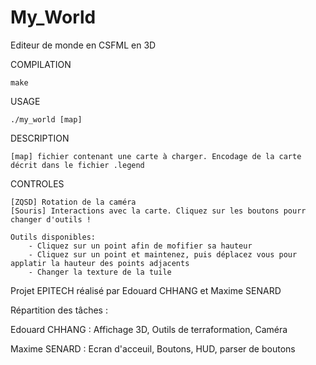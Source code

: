 # My_World
Editeur de monde en CSFML en 3D

COMPILATION

    make

USAGE

    ./my_world [map]


DESCRIPTION

    [map] fichier contenant une carte à charger. Encodage de la carte décrit dans le fichier .legend

CONTROLES

    [ZQSD] Rotation de la caméra
    [Souris] Interactions avec la carte. Cliquez sur les boutons pourr changer d'outils !
    
    Outils disponibles:
        - Cliquez sur un point afin de mofifier sa hauteur
        - Cliquez sur un point et maintenez, puis déplacez vous pour applatir la hauteur des points adjacents
        - Changer la texture de la tuile

Projet EPITECH réalisé par Edouard CHHANG et Maxime SENARD

Répartition des tâches :

Edouard CHHANG : Affichage 3D, Outils de terraformation, Caméra

Maxime SENARD : Ecran d'acceuil, Boutons, HUD, parser de boutons
